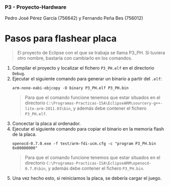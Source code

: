 ### P3 - Proyecto-Hardware
 Pedro José Pérez García (756642) y Fernando Peña Bes (756012)
# Pasos para flashear placa
> El proyecto de Eclipse con el que se trabaja se llama P3_PH. Si tuviera otro nombre, bastaría con cambiarlo en los comandos.

1. Compilar el proyecto y localizar el fichero `P3_PH.elf` en el directorio `Debug`.
2. Ejecutar el siguiente comando para generar un binario a partir del `.elf`:
	```
	arm-none-eabi-objcopy -O binary P3_PH.elf P3_PH.bin
	```
	> Para que el comando funcione tenemos que estar situados en el directorio `C:\Programas-Practicas-ISA\EclipseARM\sourcery-g++-lite-arm-2011.03\bin`, y además debe contener el fichero `P3_PH.elf`.
3. Concectar la placa al ordenador.
4. Ejecutar el siguiente comando para copiar el binario en la memoria flash de la placa.
	```
	openocd-0.7.0.exe -f test/arm-fdi-ucm.cfg -c "program P3_PH.bin 0x00000000"
	```
	> Para que el comando funcione tenemos que estar situados en el directorio `C:\Programas-Practicas-ISA\EclipseARM\openocd-0.7.0\bin`, y además debe contener el fichero `P3_PH.bin`.
5. Una vez hecho esto, si reiniciamos la placa, se debería cargar el juego.



